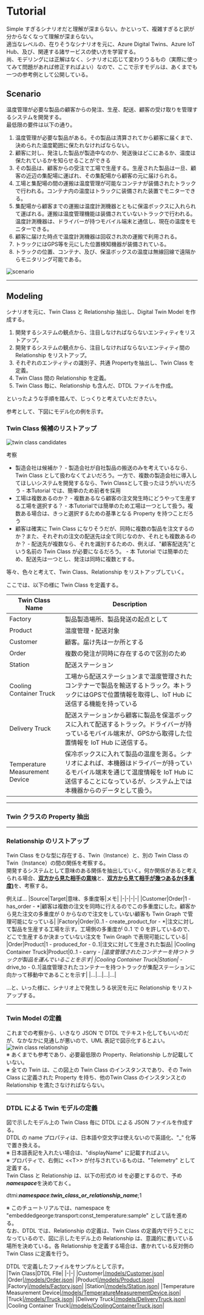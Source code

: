 # Tutorial  
Simple すぎるシナリオだと理解が深まらない。かといって、複雑すぎると訳が分からなくなって理解が深まらない。  
適当なレベルの、在りそうなシナリオを元に、Azure Digital Twins、Azure IoT Hub、及び、関連する諸サービスの使い方を学習する。  
尚、モデリングには正解はなく、シナリオに応じて変わりうるもの（実際に使ってみて問題があれば修正すればよい）なので、ここで示すモデルは、あくまでも一つの参考例として公開している。  

## Scenario  
温度管理が必要な製品の顧客からの発注、生産、配送、顧客の受け取りを管理するシステムを開発する。  
最低限の要件は以下の通り。  
1. 温度管理が必要な製品がある。その製品は清算されてから顧客に届くまで、決められた温度範囲に保たれなければならない。  
1. 顧客に対し、発注した製品が製造中なのか、発送後はどこにあるか、温度は保たれているかを知らせることができる  
1. その製品は、顧客からの受注で工場で生産する。生産された製品は一旦、顧客の近辺の集配場に運ばれ、その集配場から顧客の元に届けられる。  
1. 工場と集配場の間の運搬は温度管理が可能なコンテナが装備されたトラックで行われる。コンテナ内の温度はトラックに装備された装置でモニターできる。  
1. 集配場から顧客までの運搬は温度計測機器とともに保温ボックスに入れられて運ばれる。運搬は温度管理機能は装備されていないトラックで行われる。温度計測機器は、ドライバーが持つモバイル端末と通信し、現在の温度をモニターできる。  
1. 顧客に届けた時点で温度計測機器は回収され次の運搬で利用される。  
1. トラックにはGPS等を元にした位置検知機器が装備されている。  
1. トラックの位置、コンテナ、及び、保温ボックスの温度は無線回線で遠隔からモニタリング可能である。  

![scenario](images/scenario.svg)

---
## Modeling  
シナリオを元に、Twin Class と Relationship 抽出し、Digital Twin Model を作成する。    
1. 開発するシステムの観点から、注目しなければならないエンティティをリストアップ。  
1. 開発するシステムの観点から、注目しなければならないエンティティ間の Relationship をリストアップ。  
1. それぞれのエンティティの識別子、共通 Propertyを抽出し、Twin Class を定義。  
1. Twin Class 間の Relationship を定義。  
1. Twin Class 毎に、Relationship も含んだ、DTDL ファイルを作成。  

といったような手順を踏んで、じっくりと考えていただきたい。  

参考として、下図にモデル化の例を示す。  

### Twin Class 候補のリストアップ  

![twin class candidates](images/twinclasscandidates.svg)  

考察  
- 製造会社は候補か？ - 製造会社が自社製品の搬送のみを考えているなら、Twin Class として扱わなくてよいだろう。一方で、複数の製造会社に導入してほしいシステムを開発するなら、Twin Classとして扱ったほうがいいだろう  - 本Tutorial では、簡単のため前者を採用
- 工場は複数あるのか？ - 複数あるなら顧客の注文発生時にどうやって生産する工場を選択する？ - 本Tutorialでは簡単のため工場は一つとして扱う。複数ある場合は、きっと選択するための基準となる Property を持つことだろう  
- 顧客は確実に Twin Class になりそうだが、同時に複数の製品を注文するのか？また、それぞれの注文の配送先は全て同じなのか、それとも複数あるのか？ - 配送先が複数なら、それを識別するための、例えば、"顧客配送先"という名前の Twin Class が必要になるだろう。 - 本 Tutorial では簡単のため、配送先は一つとし、発注は同時に複数とする。  

等々、色々と考えて、Twin Class、Relationship をリストアップしていく。  

ここでは、以下の様に Twin Class を定義する。  

|Twin Class Name|Description|
|-|-|
|Factory|製品製造場所、製品発送の起点として|
|Product|温度管理・配送対象|
|Customer|顧客。届け先は一か所とする|
|Order|複数の発注が同時に存在するので区別のため|
|Station|配送ステーション|
|Cooling Container Truck|工場から配送ステーションまで温度管理されたコンテナーで製品を輸送するトラック。本トラックにはGPSで位置情報を取得し、IoT Hub に送信する機能を持っている|
|Delivery Truck|配送ステーションから顧客に製品を保温ボックスに入れて配送するトラック。ドライバーが持っているモバイル端末が、GPSから取得した位置情報を IoT Hub に送信する。|
|Temperature Measurement Device|保冷ボックスに入れて製品の温度を測る。シナリオによれば、本機器はドライバーが持っているモバイル端末を通じて温度情報を IoT Hub に送信することになっているが、システム上では本機器からのデータとして扱う。|


---
### Twin クラスの Property 抽出

---
### Relationship のリストアップ  
Twin Class をひな型に存在する、Twin（Instance）と、別の Twin Class の Twin（Instance）の間の関係を考察する。  
開発するシステムとして意味のある関係を抽出していく。何か関係があると考えられる場合、<b><u>双方から見た相手の意味</u></b>と、<b><u>双方から見て相手が幾つあるか(多重度)</u></b>を、考察する。  


例えば…
|Source|Target|意味、多重度等|メモ|
|-|-|-|-|
|Customer|Order|1 - has_order - *|顧客は複数の注文を同時に行えるのでこの多重度にした。顧客から見た注文の多重度が 0 からなので注文をしていない顧客も Twin Graph で管理可能になっている|
|Factory|Order|0..1 - create_product_for - *|注文に対して製品を生産する工場を示す。工場側の多重度が 0..1 で 0 を許しているので、どこで生産するか決まっていない注文を Twin Graph で表現可能にしている|
|Order|Product|1 - produced_for - 0..1|注文に対して生産された製品|
|Cooling Container Truck|Product|0..1 - carry - *|温度管理されたコンテナーを持つトラックが製品を運んでいることを示す|
|Cooling Container Truck|Station|* - drive_to - 0..1|温度管理されたコンテナーを持つトラックが集配ステーションに向かって移動中であることを示す|
|…|…|…|…|

…と、いった様に、シナリオ上で発生しうる状況を元に Relationship をリストアップする。  

---
### Twin Model の定義  
これまでの考察から、いきなり JSON で DTDL でテキスト化してもいいのだが、なかなかに見通しが悪いので、UML 表記で図示化するとよい。  
![twin class relationship](images/twin_class_relationship_model.svg)  
※ あくまでも参考であり、必要最低限の Property、Relationship しか記載していない。  
※ 全ての Twin は、この図上の Twin Class のインスタンスであり、その Twin Class に定義された Property を持ち、他のTwin Class のインスタンスとの Relationship を満たさなければならない。  

---
### DTDL による Twin モデルの定義  
図で示したモデル上の Twin Class 毎に DTDL による JSON ファイルを作成する。  
DTDL の name プロパティは、日本語や空文字は使えないので英語化、"_" 化等で置き換える。  
※ 日本語表記を入れたい場合は、"displayName" に記載すればよい。  
※ プロパティで、右側に &lt;&lt;T&gt;&gt; が付与されているものは、"Telemetry" として定義する。  
Twin Class と Relationship は、以下の形式の id を必要とするので、予め <b><i>namespace</i></b>を決めておく。  

dtmi:<b><i>namespace</i></b>:<b><i>twin_class_or_relationship_name</i></b>;1

※ このチュートリアルでは、namespace を "embeddedgeorge:transport:const_temperature:sample" として話を進める。  
なお、DTDL では、Relationship の定義は、Twin Class の定義内で行うことになっているので、図に示したモデル上の Relationship は、意識的に書いている場所を決めている。各 Relationship を定義する場合は、書かれている反対側の Twin Class に定義を行う。  

DTDL で定義したファイルをサンプルとして示す。  
|Twin Class|DTDL FIle|
|-|-|
|Customer|[/models/Customer.json](../models/Customer.js)|
|Order|[/models/Order.json](../models/Order.js)|
|Product|[/models/Product.json](../models/Product.js)|
|Factory|[/models/Factory.json](../models/Factory.js)|
|Station|[/models/Station.json](../models/Station.js)|
|Temperature Measurement Device|[/models/TemperatureMeasurementDevice.json](../models/TemperatureMeasurementDevice.js)|
|Truck|[/models/Truck.json](../models/Truck.js)|
|Delivery Truck|[/models/DeliveryTruck.json](../models/DeliveryTruck.js)|
|Cooling Container Truck|[/models/CoolingContainerTruck.json](../models/CoolingContainerTruck.js)|

